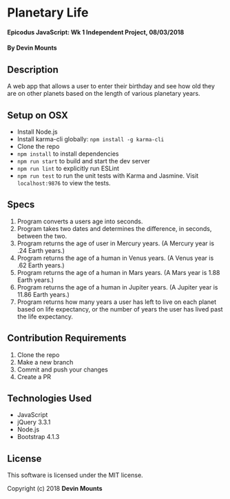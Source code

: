 # Planetary Life

#### Epicodus JavaScript: Wk 1 Independent Project, 08/03/2018

#### By Devin Mounts

## Description

A web app that allows a user to enter their birthday and see how old they are on other planets based on the length of various planetary years.

## Setup on OSX

* Install Node.js
* Install karma-cli globally: `npm install -g karma-cli`
* Clone the repo
* `npm install` to install dependencies
* `npm run start` to build and start the dev server
* `npm run lint` to explicitly run ESLint
* `npm run test` to run the unit tests with Karma and Jasmine. Visit `localhost:9876` to view the tests.

## Specs
1. Program converts a users age into seconds.
1. Program takes two dates and determines the difference, in seconds, between the two.
1. Program returns the age of user in Mercury years. (A Mercury year is .24 Earth years.)
1. Program returns the age of a human in Venus years. (A Venus year is .62 Earth years.)
1. Program returns the age of a human in Mars years. (A Mars year is 1.88 Earth years.)
1. Program returns the age of a human in Jupiter years. (A Jupiter year is 11.86 Earth years.)
1. Program returns how many years a user has left to live on each planet based on life expectancy, or the number of years the user has lived past the life expectancy.

## Contribution Requirements

1. Clone the repo
1. Make a new branch
1. Commit and push your changes
1. Create a PR

## Technologies Used

* JavaScript
* jQuery 3.3.1
* Node.js
* Bootstrap 4.1.3

## License

This software is licensed under the MIT license.

Copyright (c) 2018 **Devin Mounts**
